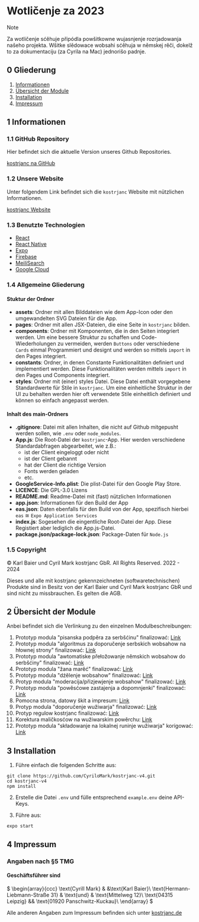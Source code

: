 # Wotličenje za 2023

> [!NOTE]
> Za wotličenje sćěhuje připódla powšitkowne wujasnjenje rozrjadowanja našeho projekta. Wšitke slědowace wobsahi sćěhuja w němskej rěči, dokelž to za dokumentaciju (za Cyrila na Mac) jednorišo padnje.

## 0 Gliederung

1. [Informationen](./ABRECHNUNG-2023.md#1-informationen)
2. [Übersicht der Module](./ABRECHNUNG-2023.md#2-übersicht-der-module)
3. [Installation](./ABRECHNUNG-2023.md#3-installation)
4. [Impressum](./ABRECHNUNG-2023.md#4-impressum)

## 1 Informationen

### 1.1 GitHub Repository

Hier befindet sich die aktuelle Version unseres Github Repositories.

[kostrjanc na GitHub](https://github.com/CyriloMark/kostrjanc-v4)

### 1.2 Unsere Website

Unter folgendem Link befindet sich die `kostrjanc` Website mit nützlichen Informationen.

[kostrjanc Website](https://kostrjanc.de)

### 1.3 Benutzte Technologien

-   [React](https://legacy.reactjs.org)
-   [React Native](https://reactnative.dev)
-   [Expo](https://expo.dev)
-   [Firebase](https://firebase.google.com)
-   [MeiliSearch](https://www.meilisearch.com)
-   [Google Cloud](https://cloud.google.com)

### 1.4 Allgemeine Gliederung

#### Stuktur der Ordner

-   **assets**: Ordner mit allen Bilddateien wie dem App-Icon oder den umgewandelten SVG Dateien für die App.
-   **pages**: Ordner mit allen JSX-Dateien, die eine Seite in `kostrjanc` bilden.
-   **components**: Ordner mit Komponenten, die in den Seiten integriert werden. Um eine bessere Struktur zu schaffen und Code-Wiederholungen zu vermeiden, werden `Buttons` oder verschiedene `Cards` einmal Programmiert und designt und werden so mittels `import` in den Pages integriert.
-   **constants**: Ordner, in denen Constante Funktionalitäten definiert und implementiert werden. Diese Funktionalitäten werden mittels `import` in den Pages und Components integriert.
-   **styles**: Ordner mit (einer) styles Datei. Diese Datei enthält vorgegebene Standardwerte für Stile in `kostrjanc`. Um eine einheitliche Struktur in der UI zu behalten werden hier oft verwendete Stile einheitlich definiert und können so einfach angepasst werden.

#### Inhalt des main-Ordners

-   **.gitignore**: Datei mit allen Inhalten, die nicht auf Github mitgepusht werden sollen, wie `.env` oder `node_modules`.
-   **App.js**: Die Root-Datei der `kostrjanc`-App. Hier werden verschiedene Standardabfragen abgearbeitet, wie z.B.:
    -   ist der Client eingeloggt oder nicht
    -   ist der Client gebannt
    -   hat der Client die richtige Version
    -   Fonts werden geladen
    -   etc.
-   **GoogleService-Info.plist**: Die plist-Datei für den Google Play Store.
-   **LICENCE**: Die GPL-3.0 Lizens
-   **README.md**: Readme-Datei mit (fast) nützlichen Informationen
-   **app.json**: Informationen für den Build der App
-   **eas.json**: Daten ebenfalls für den Build von der App, spezifisch hierbei `eas` $\cong$ `Expo Application Services`
-   **index.js**: Sogesehen die eingentliche Root-Datei der App. Diese Registiert aber lediglich die App.js-Datei.
-   **package.json/package-lock.json**: Package-Daten für `Node.js`

### 1.5 Copyright

&copy; Karl Baier und Cyril Mark kostrjanc GbR. All Rights Reserved. 2022 - 2024

Dieses und alle mit kostrjanc gekennzeichneten (softwaretechnischen) Produkte sind in Besitz von der Karl Baier und Cyril Mark kostrjanc GbR und sind nicht zu missbrauchen. Es gelten die AGB.

## 2 Übersicht der Module

Anbei befindet sich die Verlinkung zu den einzelnen Modulbeschreibungen:

1. Prototyp modula "pisanska podpěra za serbšćinu" finalizować: [Link](./overview_modules/01_PISANSKA_PODPERA.md)
1. Prototyp modula "algoritmus za doporučenje serbskich wobsahow na hłownej strony" finalizować: [Link](./overview_modules/02_ALGORITMUS_DOPORUCENJE.md)
1. Prototyp modula "awtomatiske přełožowanje němskich wobsahow do serbšćiny" finalizować: [Link](./overview_modules/03_AWTOMATISKE_PROLOZOWANJE.md)
1. Prototyp modula "žana marěć" finalizować: [Link](./overview_modules/04_ZANA_MAREC.md)
1. Prototyp modula "dźělenje wobsahow" finalizować: [Link](./overview_modules/05_DZELENJE_WOBSAHOW.md)
1. Protyp modula "moderacija/přizjewjenje wobsahow" finalizować: [Link](./overview_modules/06_MODERACIJA.md)
1. Prototyp modula "powěsćowe zastajenja a dopomnjenki" finalizować: [Link](./overview_modules/07_POWESCE.md)
1. Pomocna strona, datowy škit a impresum: [Link](./overview_modules/08_POMOC_DATOSKIT.md)
1. Protyp modula "doporučenje wužiwarja" finalizować: [Link](./overview_modules/09_DOPORUCENJE_WUZIWARJA.md)
1. Protyp regulow kostrjanc finalizować: [Link](./overview_modules/10_REGULE.md)
1. Korektura maličkosćow na wužiwarskim powěrchu: [Link](./overview_modules/11_MALICKOSCE.md)
1. Prototyp modula "składowanje na lokalnej runinje wužiwarja" korigować: [Link](./overview_modules/12_SKLADOWANJE_LOKAL.md)

## 3 Installation

1. Führe einfach die folgenden Schritte aus:

```
git clone https://github.com/CyriloMark/kostrjanc-v4.git
cd kostrjanc-v4
npm install
```

2. Erstelle die Datei `.env` und fülle entsprechend `example.env` deine API-Keys.

3. Führe aus:

```
expo start
```

## 4 Impressum

### Angaben nach §5 TMG

#### Geschäftsführer sind

$
\begin{array}{ccc}
\text{Cyrill Mark} & &\text{Karl Baier}\\
\text{Hermann-Liebmann-Straße 31} & \text{und} & \text{Mittelweg 12}\\
\text{04315 Leipzig} && \text{01920 Panschwitz-Kuckau}\\
\end{array}
$

Alle anderen Angaben zum Impressum befinden sich unter [kostrjanc.de](https://kostrjanc.de/pages/impresum.html)
